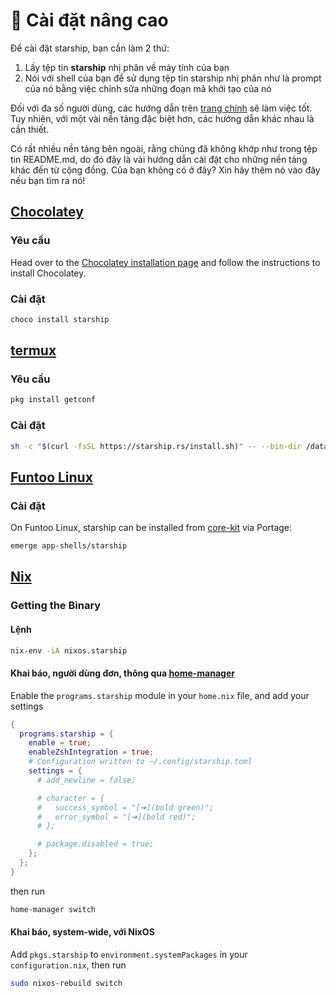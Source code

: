 # 🚀 Cài đặt nâng cao

Để cài đặt starship, bạn cần làm 2 thứ:

1. Lấy tệp tin **starship** nhị phân về máy tính của bạn
1. Nói với shell của bạn để sử dụng tệp tin starship nhị phân như là prompt của nó bằng việc chỉnh sửa những đoạn mã khởi tạo của nó

Đối với đa số người dùng, các hướng dẫn trên [trang chính](/guide/#🚀-installation) sẽ làm việc tốt. Tuy nhiên, với một vài nền tảng đặc biệt hơn, các hướng dẫn khác nhau là cần thiết.

Có rất nhiều nền tảng bên ngoài, rằng chúng đã không khớp như trong tệp tin README.md, do đó đây là vài hướng dẫn cài đặt cho những nền tảng khác đến từ cộng đồng. Của bạn không có ở đây? Xin hãy thêm nó vào đây nếu bạn tìm ra nó!

## [Chocolatey](https://chocolatey.org)

### Yêu cầu

Head over to the [Chocolatey installation page](https://chocolatey.org/install) and follow the instructions to install Chocolatey.

### Cài đặt

```powershell
choco install starship
```

## [termux](https://termux.com)

### Yêu cầu

```sh
pkg install getconf
```

### Cài đặt

```sh
sh -c "$(curl -fsSL https://starship.rs/install.sh)" -- --bin-dir /data/data/com.termux/files/usr/bin
```

## [Funtoo Linux](https://www.funtoo.org/Welcome)

### Cài đặt

On Funtoo Linux, starship can be installed from [core-kit](https://github.com/funtoo/core-kit/tree/1.4-release/app-shells/starship) via Portage:

```sh
emerge app-shells/starship
```

## [Nix](https://nixos.wiki/wiki/Nix)

### Getting the Binary

#### Lệnh

```sh
nix-env -iA nixos.starship
```

#### Khai báo, người dùng đơn, thông qua [home-manager](https://github.com/nix-community/home-manager)

Enable the `programs.starship` module in your `home.nix` file, and add your settings

```nix
{
  programs.starship = {
    enable = true;
    enableZshIntegration = true;
    # Configuration written to ~/.config/starship.toml
    settings = {
      # add_newline = false;

      # character = {
      #   success_symbol = "[➜](bold green)";
      #   error_symbol = "[➜](bold red)";
      # };

      # package.disabled = true;
    };
  };
}
```

then run

```sh
home-manager switch
```

#### Khai báo, system-wide, với NixOS

Add `pkgs.starship` to `environment.systemPackages` in your `configuration.nix`, then run

```sh
sudo nixos-rebuild switch
```
